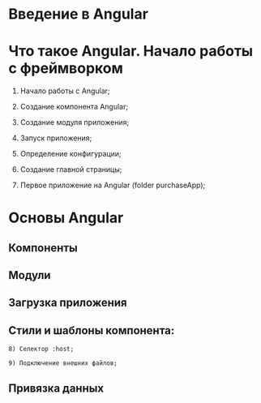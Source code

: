 # Введение в Angular

# Что такое Angular. Начало работы с фреймворком

1) Начало работы c Angular;

2) Создание компонента Angular;

3) Создание модуля приложения;

4) Запуск приложения;

5) Определение конфигурации;

6) Создание главной страницы;

7) Первое приложение на Angular (folder purchaseApp);

# Основы Angular

## Компоненты

## Модули

## Загрузка приложения

## Стили и шаблоны компонента:
	8) Селектор :host;

	9) Подключение внешних файлов;

## Привязка данных